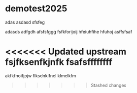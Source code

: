 # demotest2025

adas
asdasd
sfsfeg

adasds
adfgdh
afsfsfggg
fsfkforijoij
hfeiuhfihe
hfuhoj
asffsfsaf

<<<<<<< Updated upstream
fsjfksenfkjnfk
fsafsffffffff
=======
akfkfnoifjpjw
flksdnklfnel
klmelkfm
>>>>>>> Stashed changes
